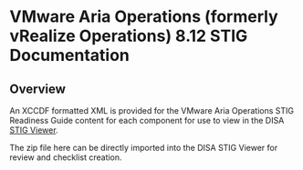 # VMware Aria Operations (formerly vRealize Operations) 8.12 STIG Documentation

## Overview
An XCCDF formatted XML is provided for the VMware Aria Operations STIG Readiness Guide content for each component for use to view in the DISA [STIG Viewer](https://public.cyber.mil/stigs/stig-viewing-tools/).  

The zip file here can be directly imported into the DISA STIG Viewer for review and checklist creation.
